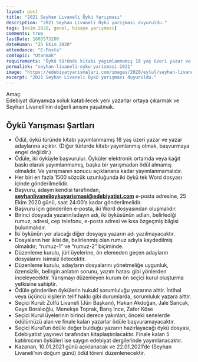 ```yaml
---
layout: post
title: "2021 Seyhan Livaneli Öykü Yarışması"
description: "2021 Seyhan Livaneli Öykü yarışması duyuruldu."
tags: [ekim 2020, genel, hikaye yarışması]
comments: true
lastDate: 1603573200  
dateHuman: "25 Ekim 2020"
attendance: "E-Posta"
comTopic: "Utanmak"
requirements: "Öykü türünde kitabı yayımlanmamış 18 yaş üzeri yazar ve yazar adaylarına açıktır"
permalink: "seyhan-livaneli-oyku-yarismasi-2021"
image: "https://edebiyatyarismalari.com/images/2020/eylul/seyhan-livaneli-oyku-yarismasi.jpg"
excerpt: "2021 Seyhan Livaneli Öykü yarışması duyuruldu."
---
```


Amaç:  
Edebiyat dünyamıza soluk katabilecek yeni yazarlar ortaya çıkarmak ve Seyhan Livaneli’nin değerli anısını yaşatmak.

## Öykü Yarışması Şartları
- Ödül, öykü türünde kitabı yayımlanmamış 18 yaş üzeri yazar ve yazar adaylarına açıktır. (Diğer türlerde kitabı yayımlanmış olmak, başvurmaya engel değildir.)
- Ödüle, iki öyküyle başvurulur. Öyküler elektronik ortamda veya kağıt baskı olarak yayımlanmamış, başka bir yarışmadan ödül almamış olmalıdır. Ve yarışmanın sonucu açıklanana kadar yayımlanmamalıdır.
- Her biri en fazla 1500 sözcük uzunluğunda iki öykü tek Word dosyası içinde gönderilmelidir.
- Başvuru, adayın kendisi tarafından, **seyhanlivanelioykuyarismasi@edebiyatist.com** e-posta adresine, 25 Ekim 2020 günü, saat 24:00’a kadar gönderilmelidir.
- Başvuru için gönderilen e-posta, iki Word dosyasından oluşmalıdır.
- Birinci dosyada yazarın/adayın adı, iki öyküsünün adları, belirlediği rumuz, adresi, cep telefonu, e-posta adresi ve kısa özgeçmiş bilgisi bulunmalıdır.
- İki öykünün yer alacağı diğer dosyaya yazarın adı yazılmayacaktır.
- Dosyaların her ikisi de, belirlenmiş olan rumuz adıyla kaydedilmiş olmalıdır; “rumuz-1” ve “rumuz-2” biçiminde.
- Düzenleme kurulu, jüri üyelerine, ön elemeden geçen adayların dosyalarını isimsiz iletecektir.
- Düzenleme kurulu, adayların dosyalarını yönetmeliğe uygunluk, özensizlik, belirgin anlatım sorunu, yazım hatası gibi yönlerden inceleyecektir. Yarışmayı düzenleyen kurum ön seçici kurul oluşturma yetkisine sahiptir.
- Ödüle gönderilen öykülerin hukukî sorumluluğu yazarına aittir. İntihal veya üçüncü kişilerin telif hakkı gibi durumlarda, sorumluluk yazara aittir.
- Seçici Kurul: Zülfü Livaneli (Jüri Başkanı), Hakan Akdoğan, Jale Sancak, Gaye Boralıoğlu, Menekşe Toprak, Barış İnce, Zafer Köse
- Seçici Kurul üyelerinin birinci derece yakınları, önceki senelerde ödülümüzü alan ve finale kalan yazarlar ödüle başvuramayacaktır.
- Seçici Kurul’un ödüle değer bulduğu yazarın hazırlayacağı öykü dosyası, Edebiyatist yayınevi tarafından kitaplaştırılacaktır. Finale kalan 5 katılımcının öyküleri ise saygın edebiyat dergilerinde yayımlanacaktır.
- Kazanan, 10.01.2021 günü açıklanacak ve 22.01.2021’de (Seyhan Livaneli’nin doğum günü) ödül töreni düzenlenecektir.

